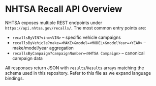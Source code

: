# NHTSA Recall API Overview

NHTSA exposes multiple REST endpoints under `https://api.nhtsa.gov/recalls/`. The most common entry points are:

- `recallsByVIN?vin=<VIN>` – specific vehicle campaigns
- `recallsByVehicle?make=<MAKE>&model=<MODEL>&modelYear=<YEAR>` – make/model/year aggregation
- `recallsByCampaign?campaignNumber=<NHTSA Campaign>` – canonical campaign data

All responses return JSON with `results`/`Results` arrays matching the schema used in this repository. Refer to this file as we expand language bindings.
